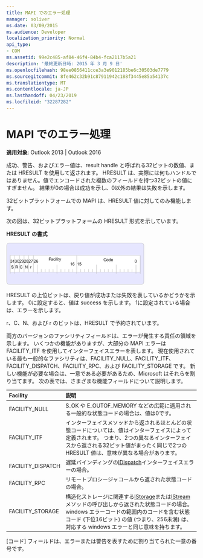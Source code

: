 ```yaml
---
title: MAPI でのエラー処理
manager: soliver
ms.date: 03/09/2015
ms.audience: Developer
localization_priority: Normal
api_type:
- COM
ms.assetid: 99e2c485-af84-46f4-84b4-fca2117b5a21
description: '最終更新日時: 2015 年 3 月 9 日'
ms.openlocfilehash: 98ee0856411cce3a3e9012185be6c30503de7779
ms.sourcegitcommit: 8fe462c32b91c87911942c188f3445e85a54137c
ms.translationtype: MT
ms.contentlocale: ja-JP
ms.lasthandoff: 04/23/2019
ms.locfileid: "32287282"
---
```

# <a name="error-handling-in-mapi"></a>MAPI でのエラー処理

**適用対象**: Outlook 2013 | Outlook 2016 
  
成功、警告、およびエラー値は、result handle と呼ばれる32ビットの数値、または HRESULT を使用して返されます。 HRESULT は、実際には何もハンドルではありません。値でエンコードされた複数のフィールドを持つ32ビットの値にすぎません。 結果が0の場合は成功を示し、0以外の結果は失敗を示します。
  
32ビットプラットフォームでの MAPI は、HRESULT 値に対してのみ機能します。
  
次の図は、32ビットプラットフォームの HRESULT 形式を示しています。
  
**HRESULT の書式**
  
![HRESULT 形式](media/amapi_49.gif "HRESULT 形式")
  
HRESULT の上位ビットは、戻り値が成功または失敗を表しているかどうかを示します。 0に設定すると、値は success を示します。 1に設定されている場合は、エラーを示します。
  
r、C、N、および r のビットは、HRESULT で予約されています。
  
両方のバージョンのファシリティフィールドは、エラーが発生する責任の領域を示します。 いくつかの機能がありますが、大部分の MAPI エラーは FACILITY_ITF を使用してインターフェイスエラーを表します。 現在使用されている最も一般的なファシリティは、FACILITY_NULL、FACILITY_ITF、FACILITY_DISPATCH、FACILITY_RPC、および FACILITY_STORAGE です。 新しい機能が必要な場合は、一意である必要があるため、Microsoft はそれらを割り当てます。 次の表では、さまざまな機能フィールドについて説明します。
  
|Facility|説明|
|:-----|:-----|
|FACILITY_NULL  <br/> |S_OK や E_OUTOF_MEMORY などの広範に適用される一般的な状態コードの場合は、値は0です。  <br/> |
|FACILITY_ITF  <br/> |インターフェイスメソッドから返されるほとんどの状態コードについては、値はインターフェイスによって定義されます。 つまり、2つの異なるインターフェイスから返される32ビット値がまったく同じで2つの HRESULT 値は、意味が異なる場合があります。  <br/> |
|FACILITY_DISPATCH  <br/> |遅延バインディングの[IDispatch](https://msdn.microsoft.com/library/ms221608.aspx)インターフェイスエラーの場合。  <br/> |
|FACILITY_RPC  <br/> |リモートプロシージャコールから返された状態コードの場合。  <br/> |
|FACILITY_STORAGE  <br/> |構造化ストレージに関連する[IStorage](https://msdn.microsoft.com/library/aa380015%28VS.85%29.aspx)または[IStream](https://msdn.microsoft.com/library/aa380034%28VS.85%29.aspx)メソッドの呼び出しから返された状態コードの場合。 windows エラーコードの範囲内のコードを含む状態コード (下位16ビット) の値 (つまり、256未満) は、対応する windows エラーと同じ意味を持ちます。  <br/> |
   
[コード] フィールドは、エラーまたは警告を表すために割り当てられた一意の番号です。
  

